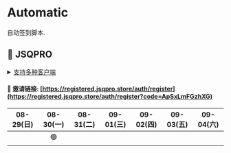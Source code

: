 # Automatic

自动签到脚本.



## 🎯 JSQPRO

<details>
  <summary><a href="https://jsqpro.link/doc/#/">支持多种客户端</a></summary>

  - **SSR**
  - **SSD**
  - **Clash**
  - **Surge**
  - **V2RayN**
  - **Kitsunebi**
  - **Surfboard**
  - **Quantumult**
  - **QuantumultX**
  - **Shadowrocket**
</details>




#### 🔗 邀请链接:  [https://registered.jsqpro.store/auth/register](https://registered.jsqpro.store/auth/register?code=ApSxLmFGzhXG)



<!-- @protocol:jsqpro:start -->
<!-- checked: -->

| 08-29(日) | 08-30(一) | 08-31(二) | 09-01(三) | 09-02(四) | 09-03(五) | 09-04(六) |
| :-------: | :-------: | :-------: | :-------: | :-------: | :-------: | :-------: |
|           |    🟢     |           |           |           |           |           |

<!-- @protocol:jsqpro:end -->
